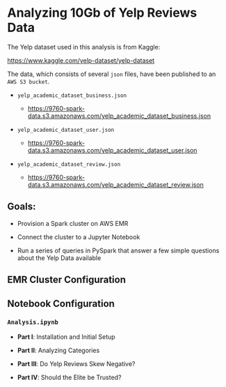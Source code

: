 # Analyzing 10Gb of Yelp Reviews Data

The Yelp dataset used in this analysis is from Kaggle: 

https://www.kaggle.com/yelp-dataset/yelp-dataset

The data, which consists of several `json` files, have been published to an `AWS S3 bucket`.

- `yelp_academic_dataset_business.json`

  - https://9760-spark-data.s3.amazonaws.com/yelp_academic_dataset_business.json
  
- `yelp_academic_dataset_user.json`

  - https://9760-spark-data.s3.amazonaws.com/yelp_academic_dataset_user.json

- `yelp_academic_dataset_review.json`

  - https://9760-spark-data.s3.amazonaws.com/yelp_academic_dataset_review.json


## Goals:

- Provision a Spark cluster on AWS EMR

- Connect the cluster to a Jupyter Notebook

- Run a series of queries in PySpark that answer a few simple questions about the Yelp Data available

## EMR Cluster Configuration 

## Notebook Configuration

### `Analysis.ipynb`

- **Part I**: Installation and Initial Setup

- **Part II**:  Analyzing Categories

- **Part III**: Do Yelp Reviews Skew Negative?

- **Part IV**: Should the Elite be Trusted?




